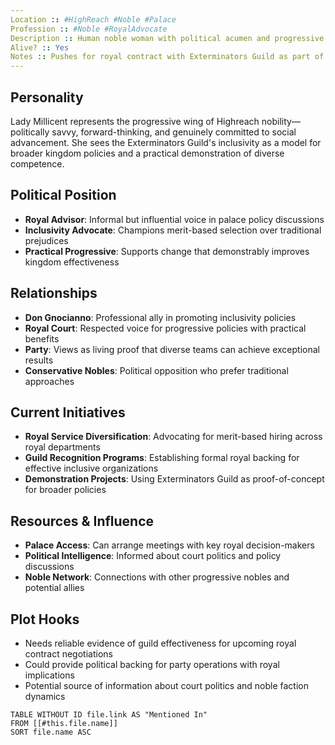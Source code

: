```yaml
---
Location :: #HighReach #Noble #Palace
Profession :: #Noble #RoyalAdvocate
Description :: Human noble woman with political acumen and progressive views; influential palace advocate for guild inclusivity policies.
Alive? :: Yes
Notes :: Pushes for royal contract with Exterminators Guild as part of broader inclusivity initiatives. Values diversity and competence in royal service providers.
---
```


## Personality
Lady Millicent represents the progressive wing of Highreach nobility—politically savvy, forward-thinking, and genuinely committed to social advancement. She sees the Exterminators Guild's inclusivity as a model for broader kingdom policies and a practical demonstration of diverse competence.

## Political Position
- **Royal Advisor**: Informal but influential voice in palace policy discussions
- **Inclusivity Advocate**: Champions merit-based selection over traditional prejudices  
- **Practical Progressive**: Supports change that demonstrably improves kingdom effectiveness

## Relationships
- **Don Gnocianno**: Professional ally in promoting inclusivity policies
- **Royal Court**: Respected voice for progressive policies with practical benefits
- **Party**: Views as living proof that diverse teams can achieve exceptional results
- **Conservative Nobles**: Political opposition who prefer traditional approaches

## Current Initiatives
- **Royal Service Diversification**: Advocating for merit-based hiring across royal departments
- **Guild Recognition Programs**: Establishing formal royal backing for effective inclusive organizations
- **Demonstration Projects**: Using Exterminators Guild as proof-of-concept for broader policies

## Resources & Influence
- **Palace Access**: Can arrange meetings with key royal decision-makers
- **Political Intelligence**: Informed about court politics and policy discussions
- **Noble Network**: Connections with other progressive nobles and potential allies

## Plot Hooks
- Needs reliable evidence of guild effectiveness for upcoming royal contract negotiations
- Could provide political backing for party operations with royal implications
- Potential source of information about court politics and noble faction dynamics

```dataview
TABLE WITHOUT ID file.link AS "Mentioned In"
FROM [[#this.file.name]]
SORT file.name ASC
```
